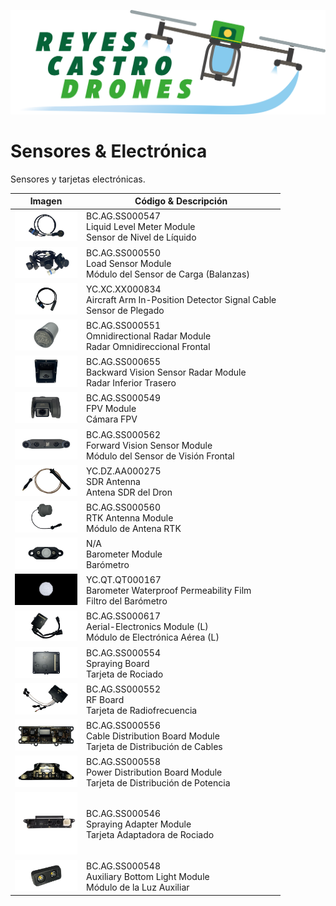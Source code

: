 [![](/Reyes-Castro-Drones_LOGO.png "Volver a la Página de Inicio")](/README.md)

# Sensores & Electrónica

Sensores y tarjetas electrónicas.

| Imagen | Código & Descripción |
| ------ | -------------------- |
| <img src="./BC.AG.SS000547.png" width="100"> |BC.AG.SS000547 <br>Liquid Level Meter Module<br>Sensor de Nivel de Líquido |
| <img src="./BC.AG.SS000550.png" width="100"> |BC.AG.SS000550 <br>Load Sensor Module<br>Módulo del Sensor de Carga (Balanzas) |
| <img src="./YC.XC.XX000834.png" width="100"> |YC.XC.XX000834 <br>Aircraft Arm In-Position Detector Signal Cable<br>Sensor de Plegado |
| <img src="./BC.AG.SS000551.png" width="100"> |BC.AG.SS000551 <br>Omnidirectional Radar Module<br>Radar Omnidireccional Frontal |
| <img src="./BC.AG.SS000655.png" width="100"> |BC.AG.SS000655 <br>Backward Vision Sensor Radar Module<br>Radar Inferior Trasero |
| <img src="./BC.AG.SS000549.png" width="100"> |BC.AG.SS000549 <br>FPV Module<br>Cámara FPV |
| <img src="./BC.AG.SS000562.png" width="100"> |BC.AG.SS000562 <br>Forward Vision Sensor Module<br>Módulo del Sensor de Visión Frontal |
| <img src="./YC.DZ.AA000275.png" width="100"> |YC.DZ.AA000275 <br>SDR Antenna<br>Antena SDR del Dron |
| <img src="./BC.AG.SS000560.png" width="100"> |BC.AG.SS000560 <br>RTK Antenna Module<br>Módulo de Antena RTK |
| <img src="./BAROMETER.png" width="100"> | N/A<br>Barometer Module<br>Barómetro |
| <img src="./YC.QT.QT000167.png" width="100"> |YC.QT.QT000167 <br>Barometer Waterproof Permeability Film<br>Filtro del Barómetro |
| <img src="./BC.AG.SS000617.png" width="100"> |BC.AG.SS000617 <br>Aerial-Electronics Module (L)<br>Módulo de Electrónica Aérea (L) |
| <img src="./BC.AG.SS000554.png" width="100"> |BC.AG.SS000554 <br>Spraying Board<br>Tarjeta de Rociado |
| <img src="./BC.AG.SS000552.png" width="100"> |BC.AG.SS000552 <br>RF Board<br>Tarjeta de Radiofrecuencia |
| <img src="./BC.AG.SS000556.png" width="100"> |BC.AG.SS000556 <br>Cable Distribution Board Module<br>Tarjeta de Distribución de Cables |
| <img src="./BC.AG.SS000558.png" width="100"> |BC.AG.SS000558 <br>Power Distribution Board Module<br>Tarjeta de Distribución de Potencia |
| <img src="./BC.AG.SS000546.png" width="100"> |BC.AG.SS000546 <br>Spraying Adapter Module<br>Tarjeta Adaptadora de Rociado |
| <img src="./BC.AG.SS000548.png" width="100"> |BC.AG.SS000548 <br>Auxiliary Bottom Light Module<br>Módulo de la Luz Auxiliar |
